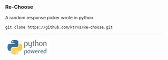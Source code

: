 ### Re-Choose
A random response picker wrote in python.

```
git clone https://github.com/ktrvs/Re-choose.git
```

----

![Re-Choose](python-powered-w-140x56.png)
